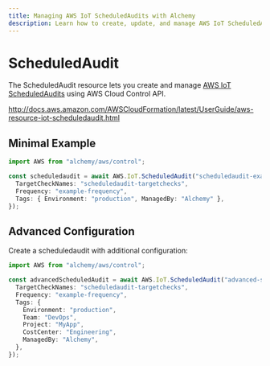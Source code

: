 ```yaml
---
title: Managing AWS IoT ScheduledAudits with Alchemy
description: Learn how to create, update, and manage AWS IoT ScheduledAudits using Alchemy Cloud Control.
---
```


# ScheduledAudit

The ScheduledAudit resource lets you create and manage [AWS IoT ScheduledAudits](https://docs.aws.amazon.com/iot/latest/userguide/) using AWS Cloud Control API.

http://docs.aws.amazon.com/AWSCloudFormation/latest/UserGuide/aws-resource-iot-scheduledaudit.html

## Minimal Example

```ts
import AWS from "alchemy/aws/control";

const scheduledaudit = await AWS.IoT.ScheduledAudit("scheduledaudit-example", {
  TargetCheckNames: "scheduledaudit-targetchecks",
  Frequency: "example-frequency",
  Tags: { Environment: "production", ManagedBy: "Alchemy" },
});
```

## Advanced Configuration

Create a scheduledaudit with additional configuration:

```ts
import AWS from "alchemy/aws/control";

const advancedScheduledAudit = await AWS.IoT.ScheduledAudit("advanced-scheduledaudit", {
  TargetCheckNames: "scheduledaudit-targetchecks",
  Frequency: "example-frequency",
  Tags: {
    Environment: "production",
    Team: "DevOps",
    Project: "MyApp",
    CostCenter: "Engineering",
    ManagedBy: "Alchemy",
  },
});
```

